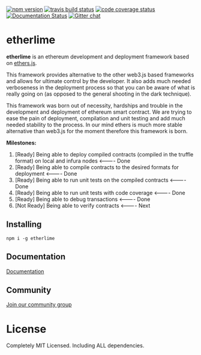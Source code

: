[![npm version](https://badge.fury.io/js/etherlime.svg)](https://badge.fury.io/js/etherlime) 
[![travis build status](https://img.shields.io/travis/LimeChain/etherlime/master.svg)](https://travis-ci.org/LimeChain/etherlime)
[![code coverage status](https://img.shields.io/codecov/c/github/LimeChain/etherlime/master.svg)](https://codecov.io/gh/LimeChain/etherlime)
[![Documentation Status](https://readthedocs.org/projects/etherlime/badge/?version=latest)](https://etherlime.readthedocs.io/en/latest/?badge=latest)
[![Gitter chat](https://badges.gitter.im/lime-tech-talks/Lobby.png)](https://gitter.im/lime-tech-talks/Lobby)


# etherlime

**etherlime** is an ethereum development and deployment framework based on [ethers.js](https://github.com/ethers-io/ethers.js/).

This framework provides alternative to the other web3.js based frameworks and allows for ultimate control by the developer. It also adds much needed verboseness in the deployment process so that you can be aware of what is really going on (as opposed to the general shooting in the dark technique).

This framework was born out of necessity, hardships and trouble in the development and deployment of ethereum smart contract. We are trying to ease the pain of deployment, compilation and unit testing and add much needed stability to the process. In our mind ethers is much more stable alternative than web3.js for the moment therefore this framework is born.

**Milestones:**
1. [Ready] Being able to deploy compiled contracts (compiled in the truffle format) on local and infura nodes <---- Done
2. [Ready] Being able to compile contracts to the desired formats for deployment <---- Done
3. [Ready] Being able to run unit tests on the compiled contracts <---- Done
4. [Ready] Being able to run unit tests with code coverage <---- Done
5. [Ready] Being able to debug transactions <---- Done
6. [Not Ready] Being able to verify contracts <---- Next

## Installing

```
npm i -g etherlime
```

## Documentation

[Documentation](getting-started.md)

## Community

[Join our community group](https://t.me/etherlime/)

# License
Completely MIT Licensed. Including ALL dependencies.

